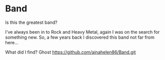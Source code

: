 # Band
Is this the greatest band?


I've always been in to Rock and Heavy Metal, again I was on the search for something new. So, a few years back I discovered this band not far from here...

What did I find?
Ghost
https://github.com/ainahelen86/Band.git

